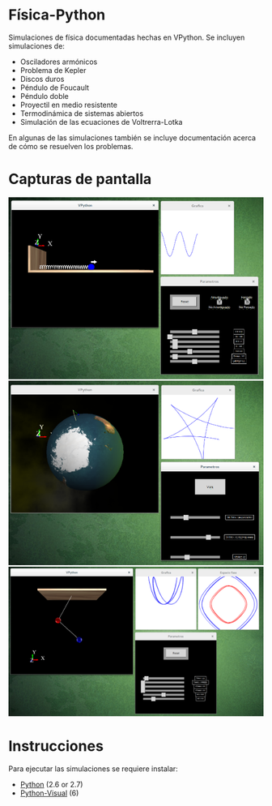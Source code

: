 Física-Python
=============

Simulaciones de física documentadas hechas en VPython. Se incluyen simulaciones de:

* Osciladores armónicos
* Problema de Kepler
* Discos duros
* Péndulo de Foucault
* Péndulo doble
* Proyectil en medio resistente
* Termodinámica de sistemas abiertos
* Simulación de las ecuaciones de Voltrerra-Lotka

En algunas de las simulaciones también se incluye documentación acerca de cómo se resuelven los problemas.

Capturas de pantalla
====================

![Captura1](images/screenshot1.png?raw=true "Captura 1")
![Captura2](images/screenshot2.png?raw=true "Captura 2")
![Captura3](images/screenshot3.png?raw=true "Captura 3")

Instrucciones
========

Para ejecutar las simulaciones se requiere instalar:

* [Python](http://www.python.org/download/) (2.6 or 2.7)
* [Python-Visual](http://www.vpython.org/) (6)

